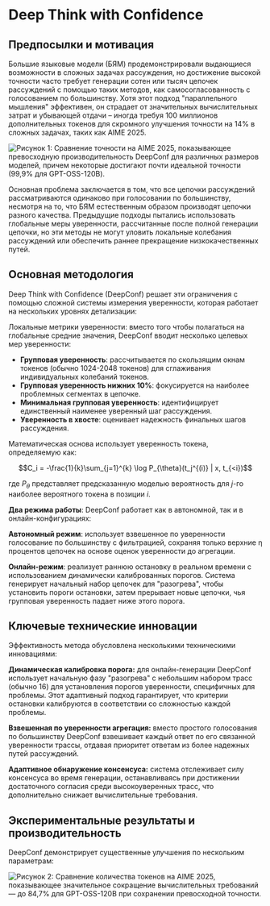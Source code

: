 # Deep Think with Confidence

## Предпосылки и мотивация

Большие языковые модели (БЯМ) продемонстрировали выдающиеся возможности в сложных задачах рассуждения, но достижение высокой точности часто требует генерации сотен или тысяч цепочек рассуждений с помощью таких методов, как самосогласованность с голосованием по большинству. Хотя этот подход "параллельного мышления" эффективен, он страдает от значительных вычислительных затрат и убывающей отдачи – иногда требуя 100 миллионов дополнительных токенов для скромного улучшения точности на 14% в сложных задачах, таких как AIME 2025.

![Рисунок 1: Сравнение точности на AIME 2025, показывающее превосходную производительность DeepConf для различных размеров моделей, причем некоторые достигают почти идеальной точности (99,9% для GPT-OSS-120B).](https://raw.githubusercontent.com/Verbasik/Weekly-arXiv-ML-AI-Research-Review/refs/heads/develop/2025/week-37/assets/Image-01.png)

Основная проблема заключается в том, что все цепочки рассуждений рассматриваются одинаково при голосовании по большинству, несмотря на то, что БЯМ естественным образом производят цепочки разного качества. Предыдущие подходы пытались использовать глобальные меры уверенности, рассчитанные после полной генерации цепочки, но эти методы не могут уловить локальные колебания рассуждений или обеспечить раннее прекращение низкокачественных путей.

## Основная методология

Deep Think with Confidence (DeepConf) решает эти ограничения с помощью сложной системы измерения уверенности, которая работает на нескольких уровнях детализации:

Локальные метрики уверенности: вместо того чтобы полагаться на глобальные средние значения, DeepConf вводит несколько целевых мер уверенности:

- **Групповая уверенность**: рассчитывается по скользящим окнам токенов (обычно 1024-2048 токенов) для сглаживания индивидуальных колебаний токенов.
- **Групповая уверенность нижних 10%**: фокусируется на наиболее проблемных сегментах в цепочке.
- **Минимальная групповая уверенность**: идентифицирует единственный наименее уверенный шаг рассуждения.
- **Уверенность в хвосте**: оценивает надежность финальных шагов рассуждения.

Математическая основа использует уверенность токена, определяемую как:

$$C_i = -\frac{1}{k}\sum_{j=1}^{k} \log P_{\theta}(t_j^{(i)} | x, t_{<i})$$

где $P_{\theta}$ представляет предсказанную моделью вероятность для $j$-го наиболее вероятного токена в позиции $i$.

**Два режима работы**: DeepConf работает как в автономной, так и в онлайн-конфигурациях:

**Автономный режим**: использует взвешенное по уверенности голосование по большинству с фильтрацией, сохраняя только верхние η процентов цепочек на основе оценок уверенности до агрегации.

**Онлайн-режим**: реализует раннюю остановку в реальном времени с использованием динамически калиброванных порогов. Система генерирует начальный набор цепочек для "разогрева", чтобы установить пороги остановки, затем прерывает новые цепочки, чья групповая уверенность падает ниже этого порога.

## Ключевые технические инновации

Эффективность метода обусловлена несколькими техническими инновациями:

**Динамическая калибровка порога:** для онлайн-генерации DeepConf использует начальную фазу "разогрева" с небольшим набором трасс (обычно 16) для установления порогов уверенности, специфичных для проблемы. Этот адаптивный подход гарантирует, что критерии остановки калибруются в соответствии со сложностью каждой проблемы.

**Взвешенная по уверенности агрегация:** вместо простого голосования по большинству DeepConf взвешивает каждый ответ по его связанной уверенности трассы, отдавая приоритет ответам из более надежных путей рассуждений.

**Адаптивное обнаружение консенсуса:** система отслеживает силу консенсуса во время генерации, останавливаясь при достижении достаточного согласия среди высокоуверенных трасс, что дополнительно снижает вычислительные требования.

## Экспериментальные результаты и производительность

DeepConf демонстрирует существенные улучшения по нескольким параметрам:

![Рисунок 2: Сравнение количества токенов на AIME 2025, показывающее значительное сокращение вычислительных требований — до 84,7% для GPT-OSS-120B при сохранении превосходной точности.](https://raw.githubusercontent.com/Verbasik/Weekly-arXiv-ML-AI-Research-Review/refs/heads/develop/2025/week-37/assets/Image-01.png)


